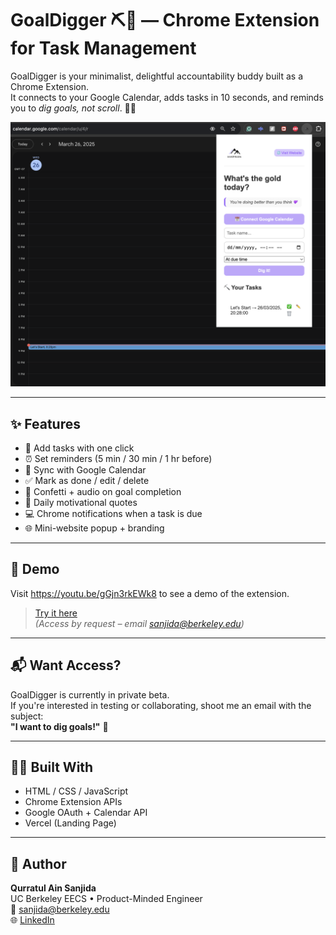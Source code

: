 # GoalDigger ⛏️💜 — Chrome Extension for Task Management

GoalDigger is your minimalist, delightful accountability buddy built as a Chrome Extension.  
It connects to your Google Calendar, adds tasks in 10 seconds, and reminds you to *dig goals, not scroll*. 🧠✨

![GoalDigger Screenshot](icons/DemoScreenshot.png)

---

## ✨ Features

- 📝 Add tasks with one click
- ⏰ Set reminders (5 min / 30 min / 1 hr before)
- 🧠 Sync with Google Calendar
- ✅ Mark as done / edit / delete
- 🎉 Confetti + audio on goal completion
- 💬 Daily motivational quotes
- 💻 Chrome notifications when a task is due
- 🌐 Mini-website popup + branding

---

## 👀 Demo

Visit https://youtu.be/gGjn3rkEWk8 to see a demo of the extension.
> [Try it here](https://bit.ly/Goal-Digger-productivity)  
*(Access by request – email sanjida@berkeley.edu)*

---

## 📬 Want Access?

GoalDigger is currently in private beta.  
If you're interested in testing or collaborating, shoot me an email with the subject:  
**"I want to dig goals!"** 💌

---

## 🙋‍♀️ Built With

- HTML / CSS / JavaScript
- Chrome Extension APIs
- Google OAuth + Calendar API
- Vercel (Landing Page)

---

## 🧠 Author

**Qurratul Ain Sanjida**  
UC Berkeley EECS • Product-Minded Engineer  
📧 sanjida@berkeley.edu  
🌐 [LinkedIn](https://linkedin.com/in/qurratulainsanjida)
